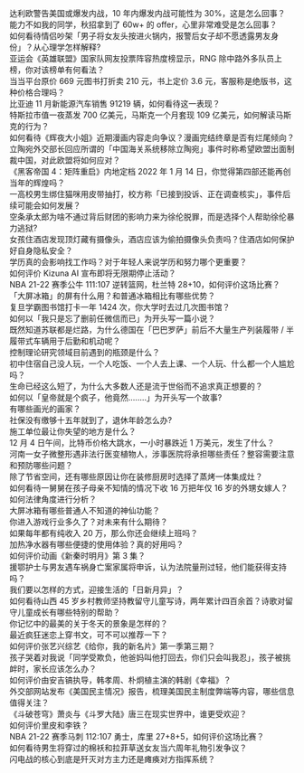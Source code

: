 达利欧警告美国或爆发内战，10 年内爆发内战可能性为 30%，这是怎么回事？  
能力不如我的同学，秋招拿到了 60w+ 的 offer，心里非常难受是怎么回事？  
如何看待情侣吵架「男子将女友头按进火锅内，报警后女子却不愿透露男友身份」？从心理学怎样解释?  
亚运会《英雄联盟》国家队网友投票阵容热度榜显示，RNG 除中路外多队员上榜，你对该榜单有何看法？  
当当平台原价 669 元图书打折卖 210 元，书上定价 3.6 元，客服称是绝版书，这种价格合理吗？  
比亚迪 11 月新能源汽车销售 91219 辆，如何看待这一表现？  
特斯拉市值一夜蒸发 700 亿美元，马斯克一个月套现 109 亿美元，如何解读马斯克的行为？  
如何看待《辉夜大小姐》近期漫画内容走向争议？漫画完结终章是否有烂尾倾向？  
立陶宛外交部长回应所谓的「中国海关系统移除立陶宛」事件时称希望欧盟出面制裁中国，对此欧盟将如何应对？  
《黑客帝国 4：矩阵重启》内地定档 2022 年 1 月 14 日，你觉得第四部还能再创当年的辉煌吗？  
一高校男生绑住猫咪用皮带抽打，校方称「已接到投诉、正在调查核实」，事件后续可能会如何发展？  
空条承太郎为啥不通过背后财团的影响力来为徐伦脱罪，而是选择个人帮助徐伦暴力逃狱?  
女孩住酒店发现顶灯藏有摄像头，酒店应该为偷拍摄像头负责吗？住酒店如何保护好自身隐私安全？  
学历真的会影响找工作吗？对于年轻人来说学历和努力哪个更重要？  
如何评价 Kizuna AI  宣布即将无限期停止活动？  
NBA 21-22 赛季公牛 111:107 逆转篮网，杜兰特 28+10，如何评价这场比赛？  
「大屏冰箱」的屏有什么用？和普通冰箱相比有哪些优势？  
复旦学霸图书馆打卡一年 1424 次，你大学时去过几次图书馆？  
如何以「我只是忘了删前任微信而已」为开头写一篇小说？  
既然知道苏联都是烂路，为什么德国在「巴巴罗萨」前后不大量生产列装履带 / 半履带式车辆用于后勤和机动呢？  
控制理论研究领域目前遇到的瓶颈是什么？  
初中住宿自己没人玩，一个人吃饭、一个人去上课、一个人玩、什么都一个人尴尬吗？  
生命已经这么短了，为什么大多数人还是流于世俗而不追求真正想要的？  
如何以「皇帝就是个疯子，他竟然........」为开头写一个故事?  
有哪些画光的画家？  
社保没有缴够十五年就到了，退休年龄怎么办?  
施工单位最让你失望的地方是什么？  
12 月 4 日午间，比特币价格大跳水，一小时暴跌近 1 万美元，发生了什么？  
河南一女子微整形遇非法行医变植物人，涉事医院将承担哪些责任？整容需要注意和预防哪些问题？  
除了节省空间，还有哪些原因让你在装修厨房时选择了蒸烤一体集成灶？  
如何看待一舅舅在孩子母亲不知情的情况下收 16 万把年仅 16 岁的外甥女嫁人？如何法律角度进行分析？  
大屏冰箱有哪些普通人不知道的神仙功能？  
你进入游戏行业多久了？对未来有什么期待？  
如果每年都有纯收入 20 万，那么你还会继续上班吗？  
加热净水器有哪些便捷的使用体验？真的好用吗？  
如何评价动画《新秦时明月》第 3 集？  
援鄂护士与男友遇车祸身亡案家属将申诉，认为法院量刑过轻，他们能获得支持吗？  
我们要以怎样的方式，迎接生活的「日新月异」？  
如何看待山西 45 岁乡村教师坚持教留守儿童写诗，两年累计四百余首？诗歌对留守儿童成长有哪些特别的帮助？  
你记忆中的最美的关于冬天的景象是怎样的？  
最近疯狂迷恋上穿书文，可不可以推荐一下？  
如何评价张艺兴综艺《给你，我的新名片》第一季第三期？  
孩子哭着对我说「同学受欺负，他爸妈叫他打回去，你们只会叫我忍」，孩子被挑衅时，家长应该怎么办？  
如何评价由安吉镐执导，韩孝周、朴炯植主演的韩剧《幸福》？  
外交部网站发布《美国民主情况》报告，梳理美国民主制度弊端等内容，哪些信息值得关注？  
《斗破苍穹》萧炎与《斗罗大陆》唐三在现实世界中，谁更受欢迎？  
如何评价里皮和李铁？  
NBA 21-22 赛季马刺 112:107 勇士，库里 27+8+5，如何评价这场比赛？  
如何看待男生将穿过的棉袄和拉菲草送女友当六周年礼物引发争议？  
闪电战的核心到底是歼灭对方主力还是瘫痪对方指挥系统？  
